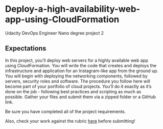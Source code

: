 # Deploy-a-high-availability-web-app-using-CloudFormation
Udacity DevOps Engineer Nano degree project 2

## Expectations
In this project, you’ll deploy web servers for a highly available web app using CloudFormation. You will write the code that creates and deploys the infrastructure and application for an Instagram-like app from the ground up. You will begin with deploying the networking components, followed by servers, security roles and software. The procedure you follow here will become part of your portfolio of cloud projects. You’ll do it exactly as it’s done on the job - following best practices and scripting as much as possible.
Gather your files and submit them via a zipped folder or a GitHub link.

Be sure you have completed all of the project requirements.

Also, check your work against the rubric [here](https://review.udacity.com/#!/rubrics/2556/view) before submitting!

